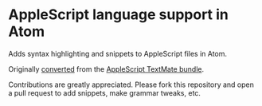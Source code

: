 # AppleScript language support in Atom

Adds syntax highlighting and snippets to AppleScript files in Atom.

Originally [converted](http://atom.io/docs/latest/converting-a-text-mate-bundle)
from the [AppleScript TextMate bundle](https://github.com/textmate/applescript.tmbundle).

Contributions are greatly appreciated. Please fork this repository and open a
pull request to add snippets, make grammar tweaks, etc.
